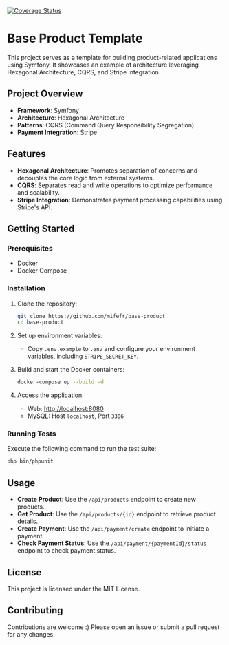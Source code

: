 [![Coverage Status](https://coveralls.io/repos/github/mifefr/base-product/badge.svg?branch=master)](https://coveralls.io/github/mifefr/base-product?branch=master)
# Base Product Template

This project serves as a template for building product-related applications using Symfony. It showcases an example of architecture leveraging Hexagonal Architecture, CQRS, and Stripe integration.

## Project Overview

- **Framework**: Symfony
- **Architecture**: Hexagonal Architecture
- **Patterns**: CQRS (Command Query Responsibility Segregation)
- **Payment Integration**: Stripe

## Features

- **Hexagonal Architecture**: Promotes separation of concerns and decouples the core logic from external systems.
- **CQRS**: Separates read and write operations to optimize performance and scalability.
- **Stripe Integration**: Demonstrates payment processing capabilities using Stripe's API.

## Getting Started

### Prerequisites

- Docker
- Docker Compose

### Installation

1. Clone the repository:
   ```bash
   git clone https://github.com/mifefr/base-product
   cd base-product
   ```

2. Set up environment variables:
   - Copy `.env.example` to `.env` and configure your environment variables, including `STRIPE_SECRET_KEY`.

3. Build and start the Docker containers:
   ```bash
   docker-compose up --build -d
   ```

4. Access the application:
   - Web: [http://localhost:8080](http://localhost:8080)
   - MySQL: Host `localhost`, Port `3306`

### Running Tests

Execute the following command to run the test suite:
```bash
php bin/phpunit
```

## Usage

- **Create Product**: Use the `/api/products` endpoint to create new products.
- **Get Product**: Use the `/api/products/{id}` endpoint to retrieve product details.
- **Create Payment**: Use the `/api/payment/create` endpoint to initiate a payment.
- **Check Payment Status**: Use the `/api/payment/{paymentId}/status` endpoint to check payment status.

## License

This project is licensed under the MIT License.

## Contributing

Contributions are welcome :) Please open an issue or submit a pull request for any changes.
